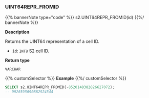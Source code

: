 ### UINT64REPR_FROMID

{{% bannerNote type="code" %}}
s2.UINT64REPR_FROMID(id)
{{%/ bannerNote %}}

**Description**

Returns the UINT64 representation of a cell ID.

* `id`: `INT8` S2 cell ID.

**Return type**

`VARCHAR`

{{% customSelector %}}
**Example**
{{%/ customSelector %}}

```sql
SELECT s2.UINT64REPR_FROMID(-8520148382826627072);
-- 9926595690882924544
```
